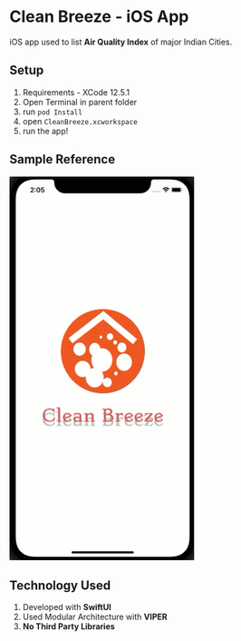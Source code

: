 # Clean Breeze - iOS App

iOS app used to list **Air Quality Index** of major Indian Cities.

## Setup

1. Requirements - XCode 12.5.1
2. Open Terminal in parent folder
3. run ```pod Install```
4. open ```CleanBreeze.xcworkspace```
5. run the app!
## Sample Reference

![Reference](https://raw.githubusercontent.com/aromal-sasidharan/POCAirQualityIndexIOS/master/readme/sample.gif "Clean Breeze")

## Technology Used
1. Developed with **SwiftUI**
2. Used Modular Architecture with **VIPER**
3. **No Third Party Libraries**





